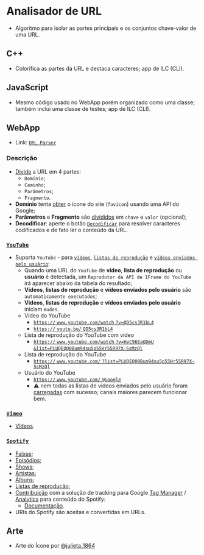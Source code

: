 # Analisador de URL

- Algoritmo para isolar as partes principais e os conjuntos chave-valor de uma URL.

## C++

- Colorifica as partes da URL e destaca caracteres; app de ILC (CLI).

## JavaScript

- Mesmo código usado no WebApp porém organizado como uma classe; também inclui uma classe de testes; app de ILC (CLI).

## WebApp 

- Link: [`URL Parser`](https://tomasfn87.github.io/url-parser/)

### Descrição

- [Divide](https://github.com/tomasfn87/url-parser/blob/main/index.html#L41) a URL em 4 partes:
  - `Domínio`;
  - `Caminho`;
  - `Parâmetros`;
  - `Fragmento`.
- **Domínio** tenta [obter](https://github.com/tomasfn87/url-parser/blob/main/index.html#L217) o ícone do site (`favicon`) usando uma API do Google;
- **Parâmetros** e **Fragmento** são [divididos](https://github.com/tomasfn87/url-parser/blob/main/index.html#L24) em `chave` e `valor` (opcional);
- **Decodificar**: aperte o botão [`Decodificar`](https://github.com/tomasfn87/url-parser/blob/main/index.html#L160) para resolver caracteres codificados e de fato ler o conteúdo da URL.

### [`YouTube`](https://www.youtube.com)

- Suporta `YouTube` - para [`vídeos`](https://github.com/tomasfn87/url-parser/blob/main/index.html#L344), [`listas de reprodução`](https://github.com/tomasfn87/url-parser/blob/main/index.html#L311) e [`vídeos enviados pelo usuário`](https://github.com/tomasfn87/url-parser/blob/main/index.html#L385):
  - Quando uma URL do `YouTube` de **vídeo**, **lista de reprodução** ou **usuário** é detectada, um `Reprodutor da API de IFrame do YouTube` irá aparecer abaixo da tabela do resultado;
  - **Videos**, **listas de reprodução** e **vídeos enviados pelo usuário** são `automaticamente executados`;
  - **Videos**, **listas de reprodução** e **vídeos enviados pelo usuário** iniciam `mudos`.
  - Vídeo do YouTube
    - [`https://` `www.youtube.com/watch` `?v=QD5cs3R1bL4`](https://www.youtube.com/watch?v=QD5cs3R1bL4)
    - [`https://` `youtu.be/` `QD5cs3R1bL4`](https://youtu.be/QD5cs3R1bL4)
  - Lista de reprodução do YouTube com vídeo
    - [`https://` `www.youtube.com/watch` `?v=HvC96EaQDmU` `&list=PLUQEQQ0Bum94su5p55Hr55R97X-SsMzQl`](https://www.youtube.com/watch?v=HvC96EaQDmU&list=PLUQEQQ0Bum94su5p55Hr55R97X-SsMzQl)
  - Lista de reprodução do YouTube
    - [`https://` `www.youtube.com/` `?list=PLUQEQQ0Bum94su5p55Hr55R97X-SsMzQl`](https://www.youtube.com/?list=PLUQEQQ0Bum94su5p55Hr55R97X-SsMzQl)
  - Usuário do YouTube
    - [`https://` `www.youtube.com/` `@Google`](https://www.youtube.com/@Google)
    - :warning: nem todas as listas de vídeos enviados pelo usuário foram [carregadas](https://github.com/tomasfn87/url-parser/blob/main/index.html#L488) com sucesso; canais maiores parecem funcionar bem.

### [`Vimeo`](https://www.vimeo.com)

- [Vídeos](https://github.com/tomasfn87/url-parser/blob/main/index.html#L418).

### [`Spotify`](https://www.spotify.com)

- [Faixas](https://github.com/tomasfn87/url-parser/blob/main/index.html#L439);
- [Episódios](https://github.com/tomasfn87/url-parser/blob/main/index.html#L439);
- [Shows](https://github.com/tomasfn87/url-parser/blob/main/index.html#L439);
- [Artistas](https://github.com/tomasfn87/url-parser/blob/main/index.html#L439);
- [Álbuns](https://github.com/tomasfn87/url-parser/blob/main/index.html#L439);
- [Listas de reprodução](https://github.com/tomasfn87/url-parser/blob/main/index.html#L439);
- [Contribuição](https://community.spotify.com/t5/Spotify-for-Developers/Spotify-iFrame-tracking-via-GTM-Any-code/m-p/6945950) com a solução de tracking para Google [Tag Manager](https://tagmanager.google.com) / [Analytics](https://analytics.google.com) para conteúdo do Spotify:
  - [Documentação](https://github.com/tomasfn87/url-parser/blob/main/gtm/spotify-audio.json.pt-br.md).
- URIs do Spotify são aceitas e convertidas em URLs.

## Arte

- Arte do Ícone por [@julieta_1864](https://instagram.com/julieta_1864)

